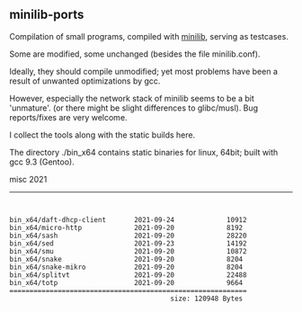 ## minilib-ports



Compilation of small programs, compiled with [minilib](https://github.com/michael105/minilib),
serving as testcases.

Some are modified, some unchanged (besides the file minilib.conf).

Ideally, they should compile unmodified; 
yet most problems have been a result of unwanted optimizations by gcc.

However, especially the network stack of minilib seems to be a bit 'unmature'. 
(or there might be slight differences to glibc/musl).
Bug reports/fixes are very welcome.


I collect the tools along with the static builds here.


The directory ./bin_x64 contains static binaries for linux, 64bit;
built with gcc 9.3 (Gentoo).




misc 2021


----

```


bin_x64/daft-dhcp-client       2021-09-24             10912
bin_x64/micro-http             2021-09-20             8192
bin_x64/sash                   2021-09-20             28220
bin_x64/sed                    2021-09-23             14192
bin_x64/smu                    2021-09-20             10872
bin_x64/snake                  2021-09-20             8204
bin_x64/snake-mikro            2021-09-20             8204
bin_x64/splitvt                2021-09-20             22488
bin_x64/totp                   2021-09-20             9664
===========================================================
                                        size: 120948 Bytes
```
